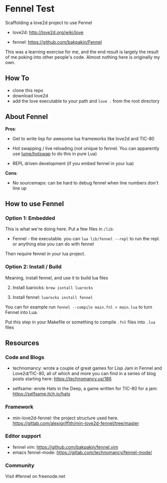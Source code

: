 # Fennel Test

Scaffolding a love2d project to use Fennel

- love2d: http://love2d.org/wiki/love

- fennel: https://github.com/bakpakin/Fennel

This was a learning exercise for me, and the end result is largely the result of me poking into other people's code. Almost nothing here is originally my own.

## How To

- clone this repo
- download love2d
- add the love executable to your path and `love .` from the root directory

## About Fennel

**Pros**:

- Get to write lisp for awesome lua frameworks like love2d and TIC-80

- Hot swapping / live reloading (not unique to fennel. You can apparently use [lume/hotswap](https://github.com/rxi/lume#lumehotswapmodname) to do this in pure Lua)

- REPL driven development (if you embed fennel in your lua)

**Cons**:

- No sourcemaps: can be hard to debug fennel when line numbers don't line up

## How to use Fennel

### Option 1: Embedded

This is what we're doing here. Put a few files in `/lib`:

- Fennel - the executable. you can `lua lib/fennel --repl` to run the repl. or anything else you can do with fennel

Then require fennel in your lua project.

### Option 2: Install / Build

Meaning, install fennel, and use it to build lua files

2. Install luarocks: `brew isntall luarocks`

3. Install fennel: `luarocks install fennel`

You can for example run `fennel --compile main.fnl > main.lua` to turn Fennel into Lua.

Put this step in your Makefile or something to compile `.fnl` files into `.lua` files

## Resources

### Code and Blogs

- technomancy: wrote a couple of great games for Lisp Jam in Fennel and Love2d/TIC-80, all of which and more you can find in a series of blog posts starting here: https://technomancy.us/186

- selfsame: wrote Hats in the Deep, a game written for TIC-80 for a jam: https://selfsame.itch.io/hats

### Framework

- min-love2d-fennel: the project structure used here. https://gitlab.com/alexjgriffith/min-love2d-fennel/tree/master

### Editor support

- fennel vim: https://github.com/bakpakin/fennel.vim
- emacs fennel-mode: https://gitlab.com/technomancy/fennel-mode/

### Community

Visit #fennel on freenode.net